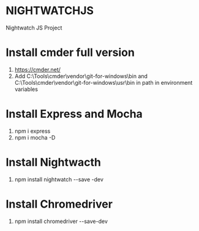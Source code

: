# NIGHTWATCHJS
Nightwatch JS Project

# Install cmder full version
1. https://cmder.net/
2. Add C:\Tools\cmder\vendor\git-for-windows\bin  and C:\Tools\cmder\vendor\git-for-windows\usr\bin  in path in environment variables

# Install Express and Mocha
1. npm i express
2. npm i mocha -D

# Install Nightwacth
1. npm install nightwatch --save -dev

# Install Chromedriver
1. npm install chromedriver --save-dev
